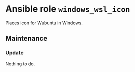 # Ansible role `windows_wsl_icon`

Places icon for Wubuntu in Windows.

## Maintenance

### Update

Nothing to do.
